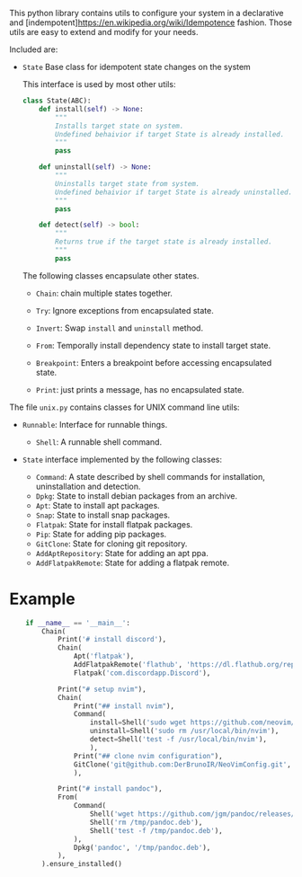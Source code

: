 This python library contains utils to configure your system in a declarative and [indempotent]<https://en.wikipedia.org/wiki/Idempotence> fashion.
Those utils are easy to extend and modify for your needs.

Included are:

- `State` Base class for idempotent state changes on the system

    This interface is used by most other utils:
    ```python
    class State(ABC):
        def install(self) -> None:
            """
            Installs target state on system. 
            Undefined behaivior if target State is already installed.
            """
            pass

        def uninstall(self) -> None:
            """
            Uninstalls target state from system.
            Undefined behaivior if target State is already uninstalled.
            """
            pass

        def detect(self) -> bool:
            """
            Returns true if the target state is already installed.
            """
            pass
    ```
    
    The following classes encapsulate other states.
	- `Chain`: chain multiple states together.
	- `Try`: Ignore exceptions from encapsulated state. 
	- `Invert`: Swap `install` and `uninstall` method.
	- `From`: Temporally install dependency state to install target state.
	- `Breakpoint`: Enters a breakpoint before accessing encapsulated state.

	- `Print`: just prints a message, has no encapsulated state.

The file `unix.py` contains classes for UNIX command line utils:

- `Runnable`: Interface for runnable things.
    - `Shell`: A runnable shell command.

- `State` interface implemented by the following classes:
    - `Command`: A state described by shell commands for installation, uninstallation and detection.
    - `Dpkg`: State to install debian packages from an archive.
    - `Apt`: State to install apt packages.
    - `Snap`: State to install snap packages.
    - `Flatpak`: State for install flatpak packages. 
    - `Pip`: State for adding pip packages.
    - `GitClone`: State for cloning git repository.
    - `AddAptRepository`: State for adding an apt ppa.
    - `AddFlatpakRemote`: State for adding a flatpak remote.

# Example
```python
    if __name__ == '__main__':
        Chain(
            Print('# install discord'),
            Chain(
                Apt('flatpak'),
                AddFlatpakRemote('flathub', 'https://dl.flathub.org/repo/flathub.flatpakrepo'),
                Flatpak('com.discordapp.Discord'),

            Print("# setup nvim"),
            Chain(
                Print("## install nvim"),
                Command(
                    install=Shell('sudo wget https://github.com/neovim/neovim/releases/download/v0.10.3/nvim.appimage -O /usr/local/bin/nvim'),
                    uninstall=Shell('sudo rm /usr/local/bin/nvim'),
                    detect=Shell('test -f /usr/local/bin/nvim'),
                    ),
                Print("## clone nvim configuration"),
                GitClone('git@github.com:DerBrunoIR/NeoVimConfig.git', '~/.config/nvim'),
                ),

            Print("# install pandoc"),
            From(
                Command(
                    Shell('wget https://github.com/jgm/pandoc/releases/download/3.6.1/pandoc-3.6.1-1-amd64.deb -qO /tmp/pandoc.deb'),
                    Shell('rm /tmp/pandoc.deb'),
                    Shell('test -f /tmp/pandoc.deb'),
                ),
                Dpkg('pandoc', '/tmp/pandoc.deb'),
            ),
        ).ensure_installed()
```
